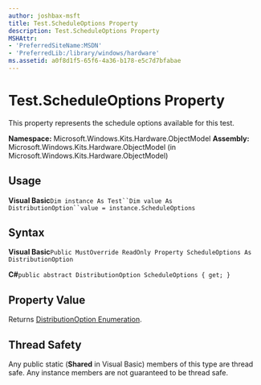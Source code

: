 ```yaml
---
author: joshbax-msft
title: Test.ScheduleOptions Property
description: Test.ScheduleOptions Property
MSHAttr:
- 'PreferredSiteName:MSDN'
- 'PreferredLib:/library/windows/hardware'
ms.assetid: a0f8d1f5-65f6-4a36-b178-e5c7d7bfabae
---
```


# Test.ScheduleOptions Property


This property represents the schedule options available for this test.

**Namespace:** Microsoft.Windows.Kits.Hardware.ObjectModel **Assembly:** Microsoft.Windows.Kits.Hardware.ObjectModel (in Microsoft.Windows.Kits.Hardware.ObjectModel)

## Usage


**Visual Basic**`Dim instance As Test``Dim value As DistributionOption``value = instance.ScheduleOptions`

## Syntax


**Visual Basic**`Public MustOverride ReadOnly Property ScheduleOptions As DistributionOption`

**C#**`public abstract DistributionOption ScheduleOptions { get; }`

## Property Value


Returns [DistributionOption Enumeration](distributionoption-enumeration.md).

## Thread Safety


Any public static (**Shared** in Visual Basic) members of this type are thread safe. Any instance members are not guaranteed to be thread safe.

 

 







